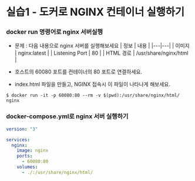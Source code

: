 # 실습1 - 도커로 NGINX 컨테이너 실행하기

### docker run 명령어로 nginx 서버실행

- 문제 : 다음 내용으로 nginx 서버를 실행해보세요
  | 정보 | 내용 |
  |---|---|
  | 이미지 | nginx:latest |
  | Listening Port | 80 |
  | HTML 경로 | /usr/share/nginx/html |

- 호스트의 60080 포트를 컨테이너의 80 포트로 연결하세요.
- index.html 파일을 만들고, NGINX 접속시 이 파일이 나타나게 해보세요.

```
$ docker run -it -p 60080:80 --rm -v $(pwd):/usr/share/nginx/html/ nginx
```

### docker-compose.yml로 nginx 서버 실행하기

```yaml
version: "3"

services:
  nginx:
    image: nginx
    ports:
      - 60080:80
    volumes:
      - ./:/usr/share/nginx/html/
```
